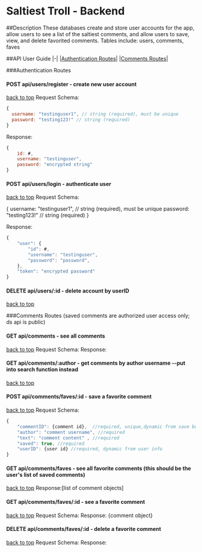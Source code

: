 # **Saltiest Troll - Backend**

##Description
These databases create and store user accounts for the app, allow users to see a list of the saltiest comments, and allow users to save, view, and delete favorited comments.
Tables include: users, comments, faves

##API User Guide
|-|
|[Authentication Routes](#Authentication-Routes)|
|[Comments Routes](#Comments-Routes)|

###Authentication Routes

#### POST api/users/register - create new user account
[back to top](#api-user-guide)
Request Schema:

```javascript
{
  username: "testinguser1", // string (required), must be unique
  password: "testing123!" // string (required) 
}
```

Response:

```javascript
{
    id: #,
    username: "testinguser",
    password: "encrypted string"
}
```

#### POST api/users/login - authenticate user
[back to top](#api-user-guide)
Request Schema:

{
  username: "testinguser1", // string (required), must be unique
  password: "testing123!" // string (required) 
}


Response:

```javascript
{
    "user": {
        "id": #,
        "username": "testinguser",
        "password": "password",
    },
    "token": "encrypted password"
}
```



#### DELETE api/users/:id - delete account by userID
[back to top](#api-user-guide)



###Comments Routes (saved comments are authorized user access only; ds api is public)
#### GET api/comments - see all comments
[back to top](#api-user-guide)
Request Schema:
Response:

#### GET api/comments/:author - get comments by author username --put into search function instead
[back to top](#api-user-guide)


#### POST api/comments/faves/:id - save a favorite comment
[back to top](#api-user-guide)
Request Schema:
```javascript
{ 
    "commentID": {comment id},  //required, unique,dynamic from save button
	"author": "comment username", //required
    "text": "comment content" , //required
    "saved": true, //required
    "userID": {user id} //required, dynamic from user info
}
```


#### GET api/comments/faves - see all favorite comments (this should be the user's list of saved comments)
[back to top](#api-user-guide)
Response:[list of comment objects]

#### GET api/comments/faves/:id - see a favorite comment
[back to top](#api-user-guide)
Request Schema:
Response: {comment object}

#### DELETE api/comments/faves/:id - delete a favorite comment 
[back to top](#api-user-guide)
Request Schema:
Response:
